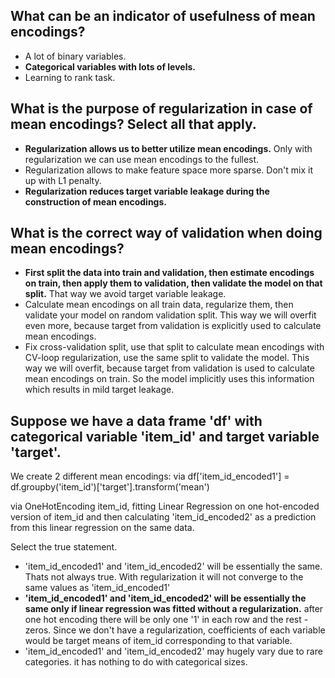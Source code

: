 ## What can be an indicator of usefulness of mean encodings?

* A lot of binary variables.
* **Categorical variables with lots of levels.**
* Learning to rank task.

## What is the purpose of regularization in case of mean encodings? Select all that apply.


* **Regularization allows us to better utilize mean encodings.** Only with regularization we can use mean encodings to the fullest.
* Regularization allows to make feature space more sparse. Don't mix it up with L1 penalty.
* **Regularization reduces target variable leakage during the construction of mean encodings.**

## What is the correct way of validation when doing mean encodings?
* **First split the data into train and validation, then estimate encodings on train, then apply them to validation, then validate the model on that split.** That way we avoid target variable leakage.
* Calculate mean encodings on all train data, regularize them, then validate your model on random validation split. This way we will overfit even more, because target from validation is explicitly used to calculate mean encodings.
* Fix cross-validation split, use that split to calculate mean encodings with CV-loop regularization, use the same split to validate the model. This way we will overfit, because target from validation is used to calculate mean encodings on train. So the model implicitly uses this information which results in mild target leakage.

## Suppose we have a data frame 'df' with categorical variable 'item_id' and target variable 'target'.
We create 2 different mean encodings:
 via df['item_id_encoded1'] = df.groupby('item_id')['target'].transform('mean')

via OneHotEncoding item_id, fitting Linear Regression on one hot-encoded version of item_id and then calculating 'item_id_encoded2' as a prediction from this linear regression on the same data.

Select the true statement.
* 'item_id_encoded1' and 'item_id_encoded2' will be essentially the same. Thats not always true. With regularization it will not converge to the same values as 'item_id_encoded1'
* **'item_id_encoded1' and 'item_id_encoded2' will be essentially the same only if linear regression was fitted without a regularization.** after one hot encoding there will be only one '1' in each row and the rest - zeros. Since we don't have a regularization, coefficients of each variable would be target means of item_id corresponding to that variable.
* 'item_id_encoded1' and 'item_id_encoded2' may hugely vary due to rare categories.  it has nothing to do with categorical sizes.

